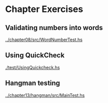 # Chapter Exercises

## Validating numbers into words

[../chapter08/src/WordNumberTest.hs](../chapter08/src/WordNumberTest.hs)

## Using QuickCheck

[./test/UsingQuickcheck.hs](./test/UsingQuickcheck.hs)

## Hangman testing
[../chapter13/hangman/src/MainTest.hs](../chapter13/hangman/src/MainTest.hs)